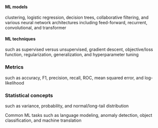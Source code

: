 #### ML models
clustering, logistic regression, decision trees, collaborative filtering, and various neural network architectures including feed-forward, recurrent, convolutional, and transformer

#### ML techniques 
such as supervised versus unsupervised, gradient descent, objective/loss function, regularization, generalization, and hyperparameter tuning

### Metrics 
such as accuracy, F1, precision, recall, ROC, mean squared error, and log-likelihood

### Statistical concepts
such as variance, probability, and normal/long-tail distribution

Common ML tasks such as language modeling, anomaly detection, object classification, and machine translation